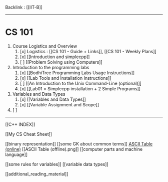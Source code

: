 Backlink : [[IIT-B]]

---

# CS 101
1. Course Logistics and Overview
    1. [x] Logistics : [[CS 101 - Guide + Links]], [[CS 101 - Weekly Plans]]
    2. [x] [[Introduction and simplecpp]]
    3. [ ] [[Problem Solving using Computers]]
2. Introduction to the programming labs
    1. [x] [[BodhiTree Programming Labs Usage Instructions]]
    2. [x] [[Lab Tools and Installation Instructions]]
    3. [ ] [[An Introduction to the Unix Command-Line (optional)]]
    4. [x] [[Lab01 = Simplecpp installation + 2 Simple Programs]]
3. Variables and Data Types
    1. [x] [[Variables and Data Types]]
    2. [x] [[Variable Assignment and Scope]]
4. [ ] 


---
[[C++ INDEX]]

[[My CS Cheat Sheet]]

[[binary representation]]
[[some GK about common terms]]
[ASCII Table (online)](https://www.cs.cmu.edu/~pattis/15-1XX/common/handouts/ascii.html)
[[ASCII Table (offline).png]]
[[computer parts and machine language]]

[[some rules for variables]] 
[[variable data types]]

[[additional_reading_material]]
